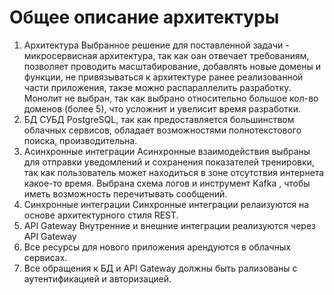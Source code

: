 # Общее описание архитектуры
1. Архитектура
Выбранное решение для поставленной задачи - микросервисная архитектура, так как оан отвечает требованиям, позволяет проводить масштабирование, добавлять новые домены и функции, не привязываться к архитектуре ранее реализованной части приложения, такэе можно распараллелить разработку. Монолит не выбран, так как выбрано относительно большое кол-во доменов (более 5), что усложнит и увелисит время разработки.
2. БД
СУБД PostgreSQL, так как предоставляется большинством облачных сервисов, обладает возможностями полнотекстового поиска, производительна.
3. Асинхронные интеграции
Асинхронные взаимодействия выбраны для отправки уведомлений и сохранения показателей тренировки, так как пользователь может находиться в зоне отсутствия интернета какое-то время.
Выбрана схема логов и инструмент Kafka , чтобы иметь возможность перечитывать сообщений.
4. Синхронные интеграции
Синхронные интеграции релаизуются на основе архитектурного стиля REST.
6. API Gateway
Внутренние и внешние интеграции реализуются через API Gateway
7. Все ресурсы для нового приложения арендуются в облачных сервисах.
8. Все обращения к БД и API Gateway должны быть рализованы с аутентификацией и авторизацией.

